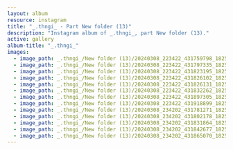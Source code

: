 ```yaml
---
layout: album
resource: instagram
title: "_.thngi_ - Part New folder (13)"
description: "Instagram album of _.thngi_, part New folder (13)."
active: gallery
album-title: "_.thngi_"
images:
  - image_path: _.thngi_/New folder (13)/20240308_223422_431759798_18253998283233157_910282513000285094_n.jpg
  - image_path: _.thngi_/New folder (13)/20240308_223422_431797335_18253998331233157_1833131275832978439_n.jpg
  - image_path: _.thngi_/New folder (13)/20240308_223422_431823195_18253998274233157_2730945004217799081_n.jpg
  - image_path: _.thngi_/New folder (13)/20240308_223422_431826102_18253998292233157_1818395308588528328_n.jpg
  - image_path: _.thngi_/New folder (13)/20240308_223422_431826131_18253998343233157_2641976717287291147_n.jpg
  - image_path: _.thngi_/New folder (13)/20240308_223422_431832262_18253998322233157_3466801612198881794_n.jpg
  - image_path: _.thngi_/New folder (13)/20240308_223422_431897305_18253998301233157_5142389020580530477_n.jpg
  - image_path: _.thngi_/New folder (13)/20240308_223422_431918899_18253998313233157_7193726535941057776_n.jpg
  - image_path: _.thngi_/New folder (13)/20240308_234202_431781271_18254007496233157_7106086377326755160_n.jpg
  - image_path: _.thngi_/New folder (13)/20240308_234202_431802178_18254007490233157_89518172928934276_n.jpg
  - image_path: _.thngi_/New folder (13)/20240308_234202_431831864_18254007457233157_1253181391721170170_n.jpg
  - image_path: _.thngi_/New folder (13)/20240308_234202_431842677_18254007481233157_920844623375948686_n.jpg
  - image_path: _.thngi_/New folder (13)/20240308_234202_431865070_18254007493233157_4111175572532612906_n.jpg
---
```

